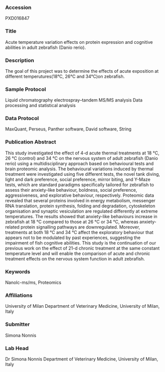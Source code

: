 ### Accession
PXD016847

### Title
Acute temperature variation effects on protein expression and cognitive abilities in adult zebrafish (Danio rerio).

### Description
The goal of this project was to determine the effects of acute exposition at different temperutures(18°C, 26°C and 34°C)on zebrafish.

### Sample Protocol
Liquid chromatography electrospray–tandem MS/MS analysis Data processing and statistical analysis

### Data Protocol
MaxQuant, Perseus, Panther software, David software, String

### Publication Abstract
This study investigated the effect of 4-d acute thermal treatments at 18&#xa0;&#xb0;C, 26&#xa0;&#xb0;C (control) and 34&#xa0;&#xb0;C on the nervous system of adult zebrafish (Danio rerio) using a multidisciplinary approach based on behavioural tests and brain proteomic analysis. The behavioural variations induced by thermal treatment were investigated using five different tests, the novel tank diving, light and dark preference, social preference, mirror biting, and Y-Maze tests, which are standard paradigms specifically tailored for zebrafish to assess their anxiety-like behaviour, boldness, social preference, aggressiveness, and explorative behaviour, respectively. Proteomic data revealed that several proteins involved in energy metabolism, messenger RNA translation, protein synthesis, folding and degradation, cytoskeleton organisation and synaptic vesiculation are regulated differently at extreme temperatures. The results showed that anxiety-like behaviours increase in zebrafish at 18&#xa0;&#xb0;C compared to those at 26&#xa0;&#xb0;C or 34&#xa0;&#xb0;C, whereas anxiety-related protein signalling pathways are downregulated. Moreover, treatments at both 18&#xa0;&#xb0;C and 34&#xa0;&#xb0;C affect the exploratory behaviour that appears not to be modulated by past experiences, suggesting the impairment of fish cognitive abilities. This study is the continuation of our previous work on the effect of 21-d chronic treatment at the same constant temperature level and will enable the comparison of acute and chronic treatment effects on the nervous system function in adult zebrafish.

### Keywords
Nanolc-ms/ms, Proteomics

### Affiliations
University of Milan
Department of Veterinary Medicine, University of Milan, Italy

### Submitter
Simona Nonnis

### Lab Head
Dr Simona Nonnis
Department of Veterinary Medicine, University of Milan, Italy



